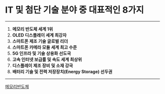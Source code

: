 # **IT 및 첨단 기술 분야** 중 대표적인 8가지

---

1. **메모리 반도체 세계 1위**
2. **OLED 디스플레이 세계 최강자**
3. **스마트폰 제조 기술 글로벌 리더**
4. **스마트폰 카메라 모듈 세계 최고 수준**
5. **5G 인프라 및 기술 상용화 선도국**
6. **고속 인터넷 보급률 및 속도 세계 최상위**
7. **디스플레이 제조 장비 및 소재 강국**
8. **배터리 기술 및 전력 저장장치(Energy Storage) 선두권**

---
[메모리반도체](https://img1.yna.co.kr/etc/graphic/YH/2023/08/06/GYH2023080600030004400_P4.jpg)
